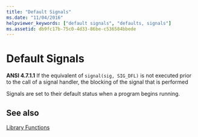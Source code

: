 ```yaml
---
title: "Default Signals"
ms.date: "11/04/2016"
helpviewer_keywords: ["default signals", "defaults, signals"]
ms.assetid: db9fc17b-75c0-4d33-86be-c536584bbede
---
```

# Default Signals

**ANSI 4.7.1.1** If the equivalent of `signal(sig, SIG_DFL)` is not executed prior to the call of a signal handler, the blocking of the signal that is performed

Signals are set to their default status when a program begins running.

## See also

[Library Functions](../c-language/library-functions.md)
